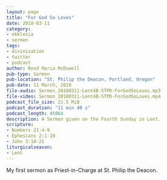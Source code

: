 ```yaml
---
layout: page
title: "For God So Loves"
date: 2018-03-11
category:
- ekklesia
- sermon
tags:
- divinization
- twitter
- podcast
author: Revd Maria McDowell
pub-type: Sermon
pub-location: "St. Philip the Deacon, Portland, Oregon"
pub-date: 11 March, 2018
file-audio: Sermon_20180311-Lent4B-STPD-ForGodSoLoves.mp3
file-video: Sermon_20180311-Lent4B-STPD-ForGodSoLoves.mp4
podcast_file_size: 21.5 MiB
podcast_duration: "11 min 40 s"
podcast_length: 45064
description: A Sermon given on the Fourth Sunday in Lent.
scripture:
- Numbers 21:4-9
- Ephesians 2:1-10
- John 3:14-21
liturgicalseason:
- Lent
---
```

My first sermon as Priest-in-Charge at St. Philip the Deacon.
